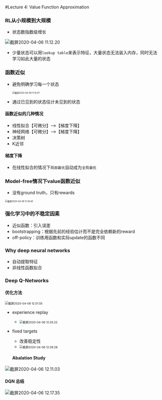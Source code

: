 #Lecture 4: Value Function Approximation

### RL从小规模到大规模

* 状态数指数级增长

![截屏2020-04-06 11.12.20](https://i.loli.net/2020/04/06/lf2WaXLk3Us9uni.png)

* 少量状态可以用`lookup table`来表示特征，大量状态无法装入内存，同时无法学习如此大量的状态

### 函数近似

* 避免明确学习每一个状态

  <img src="https://i.loli.net/2020/04/06/reICigDKycXhOmq.png" alt="截屏2020-04-06 11.14.47" style="zoom: 50%;" />

* 通过已见到的状态估计未见到的状态

#### 函数近似的几种情况

* 线性拟合【可微分】-->【梯度下降】
* 神经网络【可微分】-->【梯度下降】
* 决策树
* K近邻

#### 梯度下降

* 在线性拟合的情况下`局部最优`自动成为`全局最优`

### Model-free情况下value函数近似

* 没有ground truth，只有rewards

<img src="https://i.loli.net/2020/04/06/KdQ87iqWUzykjAg.png" alt="截屏2020-04-06 11.26.40" style="zoom:50%;" />

### 强化学习中的不稳定因素

* 近似函数：引入误差
* bootstrapping：根据先前的经验估计而不是完全依赖新的reward
* off-policy：训练用函数和实际update的函数不同

### Why deep neural networks

* 自动提取特征
* 非线性函数拟合

### Deep Q-Networks

####  优化方法

<img src="https://i.loli.net/2020/04/06/gXclRjsvnL16QM5.png" alt="截屏2020-04-06 12.01.55" style="zoom:67%;" />

* experience replay

  * <img src="https://i.loli.net/2020/04/06/NyYMeWrdvVakp15.png" alt="截屏2020-04-06 12.05.22" style="zoom:67%;" />

* fixed targets

  * 改善稳定性
  * <img src="https://i.loli.net/2020/04/06/SJMNAbIEVX71f2z.png" alt="截屏2020-04-06 12.09.28" style="zoom:67%;" />

  #### Abalation Study

![截屏2020-04-06 12.11.03](https://i.loli.net/2020/04/06/HvbhiLOUPuMGfwC.png)

#### DQN 总结

![截屏2020-04-06 12.17.35](https://i.loli.net/2020/04/06/z3AaYTyDMxflrQe.png)

